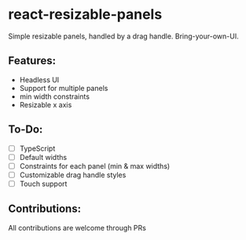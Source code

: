 # react-resizable-panels

Simple resizable panels, handled by a drag handle. Bring-your-own-UI.

## Features:

- Headless UI
- Support for multiple panels
- min width constraints
- Resizable x axis

## To-Do:

- [ ] TypeScript
- [ ] Default widths
- [ ] Constraints for each panel (min & max widths)
- [ ] Customizable drag handle styles
- [ ] Touch support

## Contributions:

All contributions are welcome through PRs
